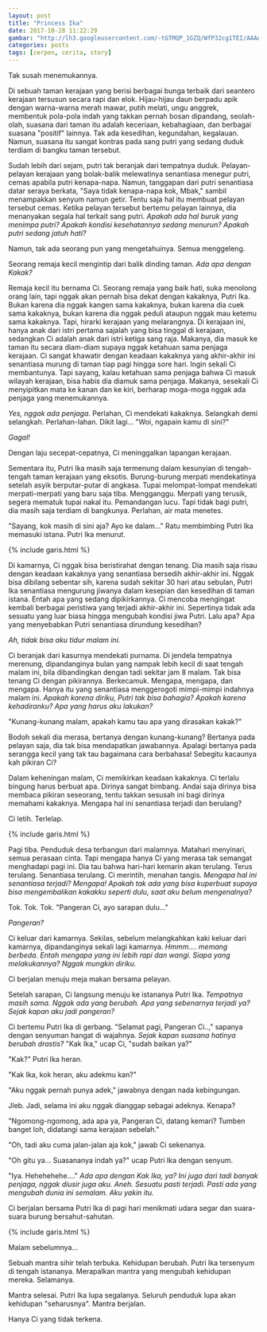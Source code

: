 ```yaml
---
layout: post
title: "Princess Ika"
date: 2017-10-28 11:22:29
gambar: "http://lh3.googleusercontent.com/-tGTMQP_1GZQ/WfP32cg1TEI/AAAAAAAAClY/kFxA1RN6KgoJthnzIwcypeK_eSBC6zoIgCLcBGAs/s900/character_princess_rapunzel_8320d57a.jpeg"
categories: posts
tags: [cerpen, cerita, story]
---
```


Tak susah menemukannya.

Di sebuah taman kerajaan yang berisi berbagai bunga terbaik dari seantero kerajaan tersusun secara rapi dan elok. Hijau-hijau daun berpadu apik dengan warna-warna merah mawar, putih melati, ungu anggrek, membentuk pola-pola indah yang takkan pernah bosan dipandang, seolah-olah, suasana dari taman itu adalah keceriaan, kebahagiaan, dan berbagai suasana "positif" lainnya. Tak ada kesedihan, kegundahan, kegalauan. Namun, suasana itu sangat kontras pada sang putri yang sedang duduk terdiam di bangku taman tersebut.

Sudah lebih dari sejam, putri tak beranjak dari tempatnya duduk. Pelayan-pelayan kerajaan yang bolak-balik melewatinya senantiasa menegur putri, cemas apabila putri kenapa-napa. Namun, tanggapan dari putri senantiasa datar seraya berkata, "Saya tidak kenapa-napa kok, Mbak," sambil menampakkan senyum namun getir. Tentu saja hal itu membuat pelayan tersebut cemas. Ketika pelayan tersebut bertemu pelayan lainnya, dia menanyakan segala hal terkait sang putri. _Apakah ada hal buruk yang menimpa putri? Apakah kondisi kesehatannya sedang menurun? Apakah putri sedang jatuh hati?_

Namun, tak ada seorang pun yang mengetahuinya. Semua menggeleng.

Seorang remaja kecil mengintip dari balik dinding taman. _Ada apa dengan Kakak?_

Remaja kecil itu bernama Ci. Seorang remaja yang baik hati, suka menolong orang lain, tapi nggak akan pernah bisa dekat dengan kakaknya, Putri Ika. Bukan karena dia nggak kangen sama kakaknya, bukan karena dia cuek sama kakaknya, bukan karena dia nggak peduli ataupun nggak mau ketemu sama kakaknya. Tapi, hirarki kerajaan yang melarangnya. Di kerajaan ini, hanya anak dari istri pertama sajalah yang bisa tinggal di kerajaan, sedangkan Ci adalah anak dari istri ketiga sang raja. Makanya, dia masuk ke taman itu secara diam-diam supaya nggak ketahuan sama penjaga kerajaan. Ci sangat khawatir dengan keadaan kakaknya yang akhir-akhir ini senantiasa murung di taman tiap pagi hingga sore hari. Ingin sekali Ci membantunya. Tapi sayang, kalau ketahuan sama penjaga bahwa Ci masuk wilayah kerajaan, bisa habis dia diamuk sama penjaga. Makanya, sesekali Ci menyipitkan mata ke kanan dan ke kiri, berharap moga-moga nggak ada penjaga yang menemukannya.

_Yes, nggak ada penjaga_. Perlahan, Ci mendekati kakaknya. Selangkah demi selangkah. Perlahan-lahan. Dikit lagi... "Woi, ngapain kamu di sini?"

_Gagal!_

Dengan laju secepat-cepatnya, Ci meninggalkan lapangan kerajaan.

Sementara itu, Putri Ika masih saja termenung dalam kesunyian di tengah-tengah taman kerajaan yang eksotis. Burung-burung merpati mendekatinya setelah asyik berputar-putar di angkasa. Tupai melompat-lompat mendekati merpati-merpati yang baru saja tiba. Mengganggu. Merpati yang terusik, segera mematuk tupai nakal itu. Pemandangan lucu. Tapi tidak bagi putri, dia masih saja terdiam di bangkunya. Perlahan, air mata menetes.

"Sayang, kok masih di sini aja? Ayo ke dalam..." Ratu membimbing Putri Ika memasuki istana. Putri Ika menurut.

{% include garis.html %}

Di kamarnya, Ci nggak bisa beristirahat dengan tenang. Dia masih saja risau dengan keadaan kakaknya yang senantiasa bersedih akhir-akhir ini. Nggak bisa dibilang sebentar sih, karena sudah sekitar 30 hari atau sebulan, Putri Ika senantiasa mengurung jiwanya dalam kesepian dan kesedihan di taman istana. Entah apa yang sedang dipikirkannya. Ci mencoba mengingat kembali berbagai peristiwa yang terjadi akhir-akhir ini. Sepertinya tidak ada sesuatu yang luar biasa hingga mengubah kondisi jiwa Putri. Lalu apa? Apa yang menyebabkan Putri senantiasa dirundung kesedihan?

_Ah, tidak bisa aku tidur malam ini._

Ci beranjak dari kasurnya mendekati purnama. Di jendela tempatnya merenung, dipandanginya bulan yang nampak lebih kecil di saat tengah malam ini, bila dibandingkan dengan tadi sekitar jam 8 malam. Tak bisa tenang Ci dengan pikirannya. Berkecamuk. Mengapa, mengapa, dan mengapa. Hanya itu yang senantiasa menggerogoti mimpi-mimpi indahnya malam ini. _Apakah karena diriku, Putri tak bisa bahagia? Apakah karena kehadiranku? Apa yang harus aku lakukan?_

"Kunang-kunang malam, apakah kamu tau apa yang dirasakan kakak?"

Bodoh sekali dia merasa, bertanya dengan kunang-kunang? Bertanya pada pelayan saja, dia tak bisa mendapatkan jawabannya. Apalagi bertanya pada serangga kecil yang tak tau bagaimana cara berbahasa! Sebegitu kacaunya kah pikiran Ci?

Dalam keheningan malam, Ci memikirkan keadaan kakaknya. Ci terlalu bingung harus berbuat apa. Dirinya sangat bimbang. Andai saja dirinya bisa membaca pikiran seseorang, tentu takkan sesusah ini bagi dirinya memahami kakaknya. Mengapa hal ini senantiasa terjadi dan berulang?

Ci letih. Terlelap.

{% include garis.html %}

Pagi tiba. Penduduk desa terbangun dari malamnya. Matahari menyinari, semua perasaan cinta. Tapi mengapa hanya Ci yang merasa tak semangat menghadapi pagi ini. Dia tau bahwa hari-hari kemarin akan terulang. Terus terulang. Senantiasa terulang. Ci merintih, menahan tangis. _Mengapa hal ini senantiasa terjadi? Mengapa! Apakah tak ada yang bisa kuperbuat supaya bisa mengembalikan kakakku seperti dulu, saat aku belum mengenalnya?_

Tok. Tok. Tok. "Pangeran Ci, ayo sarapan dulu..."

_Pangeran?_

Ci keluar dari kamarnya. Sekilas, sebelum melangkahkan kaki keluar dari kamarnya, dipandanginya sekali lagi kamarnya. _Hmmm.... memang berbeda. Entah mengapa yang ini lebih rapi dan wangi. Siapa yang melakukannya? Nggak mungkin diriku._

Ci berjalan menuju meja makan bersama pelayan.

Setelah sarapan, Ci langsung menuju ke istananya Putri Ika. _Tempatnya masih sama. Nggak ada yang berubah. Apa yang sebenarnya terjadi ya? Sejak kapan aku jadi pangeran?_

Ci bertemu Putri Ika di gerbang. "Selamat pagi, Pangeran Ci..," sapanya dengan senyuman hangat di wajahnya. _Sejak kapan suasana hatinya berubah drastis?_ "Kak Ika," ucap Ci, "sudah baikan ya?"

"Kak?" Putri Ika heran.

"Kak Ika, kok heran, aku adekmu kan?"

"Aku nggak pernah punya adek," jawabnya dengan nada kebingungan.

Jleb. Jadi, selama ini aku nggak dianggap sebagai adeknya. Kenapa?

"Ngomong-ngomong, ada apa ya, Pangeran Ci, datang kemari? Tumben banget loh, didatangi sama kerajaan sebelah."

"Oh, tadi aku cuma jalan-jalan aja kok," jawab Ci sekenanya.

"Oh gitu ya... Suasananya indah ya?" ucap Putri Ika dengan senyum.

"Iya. Hehehehehe...." _Ada apa dengan Kak Ika, ya? Ini juga dari tadi banyak penjaga, nggak diusir juga aku. Aneh. Sesuatu pasti terjadi. Pasti ada yang mengubah dunia ini semalam. Aku yakin itu._

Ci berjalan bersama Putri Ika di pagi hari menikmati udara segar dan suara-suara burung bersahut-sahutan.

{% include garis.html %}

Malam sebelumnya...

Sebuah mantra sihir telah terbuka. Kehidupan berubah. Putri Ika tersenyum di tengah istananya. Merapalkan mantra yang mengubah kehidupan mereka. Selamanya.

Mantra selesai. Putri Ika lupa segalanya. Seluruh penduduk lupa akan kehidupan "seharusnya". Mantra berjalan.

Hanya Ci yang tidak terkena.